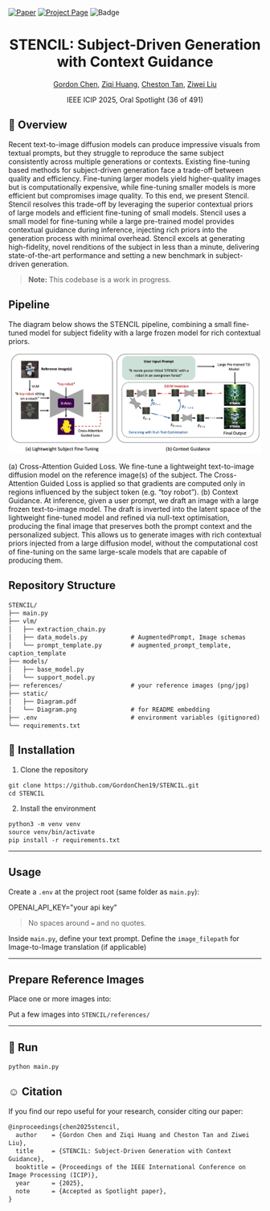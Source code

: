 [![Paper](https://img.shields.io/badge/cs.CV-Paper-b31b1b?logo=arxiv&logoColor=red)](https://gordonchen19.github.io/STENCIL.github.io/static/pdfs/chen.pdf)
[![Project Page](https://img.shields.io/badge/Evaluation-Website-green?logo=googlechrome&logoColor=green)](https://gordonchen19.github.io/STENCIL.github.io/)
![Badge](https://hitscounter.dev/api/hit?url=https%3A%2F%2Fgithub.com%2Fgordonchen19%2FSTENCIL&label=Visitors&icon=people&color=%233d8bfd)

<h1 align="center">STENCIL: Subject-Driven Generation with Context Guidance</h1>

<p align="center">
  <a href="https://gordonchen19.github.io">Gordon Chen</a>,
  <a href="https://ziqihuangg.github.io">Ziqi Huang</a>,
  <a href="https://www.a-star.edu.sg/cfar/about-cfar/our-team/dr-cheston-tan">Cheston Tan</a>,
  <a href="https://liuziwei7.github.io/team.html">Ziwei Liu</a>
</p>


<p align="center">
  IEEE ICIP 2025, Oral Spotlight (36 of 491)
</p>

## :mega: Overview 

Recent text-to-image diffusion models can produce impressive visuals from textual prompts, but they struggle to reproduce the same subject consistently across multiple generations or contexts. Existing fine-tuning based methods for subject-driven generation face a trade-off between quality and efficiency. Fine-tuning larger models yield higher-quality images but is computationally expensive, while fine-tuning smaller models is more efficient but compromises image quality. To this end, we present Stencil. Stencil resolves this trade-off by leveraging the superior contextual priors of large models and efficient fine-tuning of small models. Stencil uses a small model for fine-tuning while a large pre-trained model provides contextual guidance during inference, injecting rich priors into the generation process with minimal overhead. Stencil excels at generating high-fidelity, novel renditions of the subject in less than a minute, delivering state-of-the-art performance and setting a new benchmark in subject-driven generation.

> **Note:** This codebase is a work in progress. 

## Pipeline 

The diagram below shows the STENCIL pipeline, combining a small fine-tuned model for subject fidelity with a large frozen model for rich contextual priors.

![STENCIL Pipeline Diagram](static/Diagram.png)

(a) Cross-Attention Guided Loss. We fine-tune a lightweight text-to-image diffusion model on the reference image(s) of the subject. The Cross-Attention Guided Loss is applied so that gradients are computed only in regions influenced by the subject token (e.g. “toy robot”). (b) Context Guidance. At inference, given a user prompt, we draft an image with a large frozen text-to-image model. The draft is inverted into the latent space of the lightweight fine-tuned model and refined via null-text optimisation, producing the final image that preserves both the prompt context and the personalized subject. This allows us to generate images with rich contextual priors injected from a large diffusion model, without the computational cost of fine-tuning on the same large-scale models that are capable of producing them.

## Repository Structure

```
STENCIL/
├── main.py
├── vlm/
│   ├── extraction_chain.py
│   ├── data_models.py            # AugmentedPrompt, Image schemas
│   └── prompt_template.py        # augmented_prompt_template, caption_template
├── models/
│   ├── base_model.py
│   └── support_model.py
├── references/                   # your reference images (png/jpg)
├── static/
│   ├── Diagram.pdf
│   └── Diagram.png               # for README embedding
├── .env                          # environment variables (gitignored)
└── requirements.txt
```

## :hammer: Installation 

1. Clone the repository

```
git clone https://github.com/GordonChen19/STENCIL.git
cd STENCIL
```

2. Install the environment

```
python3 -m venv venv
source venv/bin/activate
pip install -r requirements.txt
```

---

## Usage

Create a `.env` at the project root (same folder as `main.py`):

OPENAI_API_KEY="your api key"

> No spaces around `=` and no quotes.

Inside `main.py`, define your text prompt. Define the  `image_filepath` for Image-to-Image translation (if applicable)

---

## Prepare Reference Images

Place one or more images into:

Put a few images into `STENCIL/references/`

---

## :rocket: Run

```bash
python main.py
```

## :relaxed: Citation
If you find our repo useful for your research, consider citing our paper:

```
@inproceedings{chen2025stencil,
  author    = {Gordon Chen and Ziqi Huang and Cheston Tan and Ziwei Liu},
  title     = {STENCIL: Subject-Driven Generation with Context Guidance},
  booktitle = {Proceedings of the IEEE International Conference on Image Processing (ICIP)},
  year      = {2025},
  note      = {Accepted as Spotlight paper},
}
```
